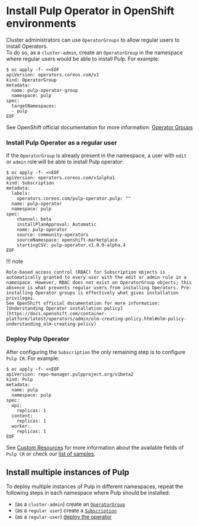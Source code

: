 # Install Pulp Operator in OpenShift environments

Cluster administrators can use `OperatorGroups` to allow regular users to install Operators.  
To do so, as a `cluster-admin`, create an `OperatorGroup` in the namespace where regular
users would be able to install Pulp. For example:
```
$ oc apply -f- <<EOF
apiVersion: operators.coreos.com/v1
kind: OperatorGroup
metadata:
  name: pulp-operator-group
  namespace: pulp
spec:
  targetNamespaces:
  - pulp
EOF
```

See OpenShift official documentation for more information: [Operator Groups](https://docs.openshift.com/container-platform/latest/operators/understanding/olm/olm-understanding-operatorgroups.html#olm-understanding-operatorgroups)


### Install Pulp Operator as a regular user

If the `OperatorGroup` is already present in the namespace, a user with `edit` or `admin` role will be able to install Pulp operator:
```
$ oc apply -f- <<EOF
apiVersion: operators.coreos.com/v1alpha1
kind: Subscription
metadata:
  labels:
    operators.coreos.com/pulp-operator.pulp: ""
  name: pulp-operator
  namespace: pulp
spec:
    channel: beta
    installPlanApproval: Automatic
    name: pulp-operator
    source: community-operators
    sourceNamespace: openshift-marketplace
    startingCSV: pulp-operator.v1.0.0-alpha.4
EOF
```

!!! note

    Role-based access control (RBAC) for Subscription objects is automatically granted to every user with the edit or admin role in a namespace. However, RBAC does not exist on OperatorGroup objects; this absence is what prevents regular users from installing Operators. Pre-installing Operator groups is effectively what gives installation privileges.  
    See OpenShift official documentation for more information: [Understanding Operator installation policy](https://docs.openshift.com/container-platform/latest/operators/admin/olm-creating-policy.html#olm-policy-understanding_olm-creating-policy)



### Deploy Pulp Operator

After configuring the `Subscription` the only remaining step is to configure `Pulp CR`.
For example:
```
$ oc apply -f- <<EOF
apiVersion: repo-manager.pulpproject.org/v1beta2
kind: Pulp
metadata:
  name: pulp
  namespace: pulp
spec:
  api:
    replicas: 1
  content:
    replicas: 1
  worker:
    replicas: 1
EOF
```

See [Custom Resources](/pulp_operator/pulp/) for more information about the available fields of `Pulp CR` or check our [list of samples](https://github.com/pulp/pulp-operator/tree/main/config/samples).


## Install multiple instances of Pulp

To deploy multiple instances of Pulp in different namespaces, repeat the following steps in each namespace where Pulp should be installed:

* (as a `cluster-admin`) create an [`OperatorGroup`](/pulp_operator/install/install/)
* (as a `regular user`) create a [`Subscription`](#installing-pulp-operator-as-a-regular-user)
* (as a `regular-user`) [deploy the operator](#deploying-pulp-operator)
